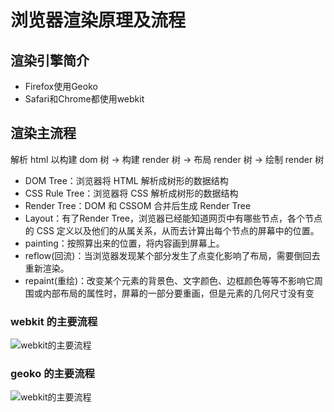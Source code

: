 # 浏览器渲染原理及流程

## 渲染引擎简介
- Firefox使用Geoko
- Safari和Chrome都使用webkit

## 渲染主流程

解析 html 以构建 dom 树 -> 构建 render 树 -> 布局 render 树 -> 绘制 render 树

- DOM Tree：浏览器将 HTML 解析成树形的数据结构
- CSS Rule Tree：浏览器将 CSS 解析成树形的数据结构
- Render Tree：DOM 和 CSSOM 合并后生成 Render Tree
- Layout：有了Render Tree，浏览器已经能知道网页中有哪些节点，各个节点的 CSS 定义以及他们的从属关系，从而去计算出每个节点的屏幕中的位置。
- painting：按照算出来的位置，将内容画到屏幕上。
- reflow(回流)：当浏览器发现某个部分发生了点变化影响了布局，需要倒回去重新渲染。
- repaint(重绘)：改变某个元素的背景色、文字颜色、边框颜色等等不影响它周围或内部布局的属性时，屏幕的一部分要重画，但是元素的几何尺寸没有变

### webkit 的主要流程
![webkit的主要流程](http://om74i7lqp.bkt.clouddn.com/webkitflow.png)

### geoko 的主要流程
![webkit的主要流程](http://om74i7lqp.bkt.clouddn.com/geokoflow.jpg)